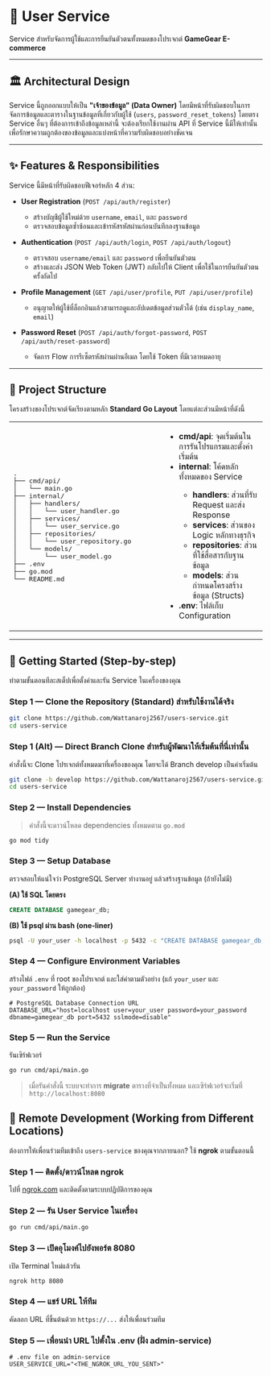 # 👤 User Service

Service สำหรับจัดการผู้ใช้และการยืนยันตัวตนทั้งหมดของโปรเจกต์ **GameGear E-commerce**

---

## 🏛️ Architectural Design

Service นี้ถูกออกแบบให้เป็น **"เจ้าของข้อมูล" (Data Owner)** โดยมีหน้าที่รับผิดชอบในการจัดการข้อมูลและตารางในฐานข้อมูลที่เกี่ยวกับผู้ใช้ (`users`, `password_reset_tokens`) โดยตรง
Service อื่นๆ ที่ต้องการเข้าถึงข้อมูลเหล่านี้ จะต้องเรียกใช้งานผ่าน API ที่ Service นี้มีให้เท่านั้น เพื่อรักษาความถูกต้องของข้อมูลและแบ่งหน้าที่ความรับผิดชอบอย่างชัดเจน

---

## ✨ Features & Responsibilities

Service นี้มีหน้าที่รับผิดชอบฟีเจอร์หลัก 4 ส่วน:

* **User Registration** (`POST /api/auth/register`)

  * สร้างบัญชีผู้ใช้ใหม่ด้วย `username`, `email`, และ `password`
  * ตรวจสอบข้อมูลซ้ำซ้อนและเข้ารหัสรหัสผ่านก่อนบันทึกลงฐานข้อมูล

* **Authentication** (`POST /api/auth/login`, `POST /api/auth/logout`)

  * ตรวจสอบ `username/email` และ `password` เพื่อยืนยันตัวตน
  * สร้างและส่ง JSON Web Token (JWT) กลับไปให้ Client เพื่อใช้ในการยืนยันตัวตนครั้งถัดไป

* **Profile Management** (`GET /api/user/profile`, `PUT /api/user/profile`)

  * อนุญาตให้ผู้ใช้ที่ล็อกอินแล้วสามารถดูและอัปเดตข้อมูลส่วนตัวได้ (เช่น `display_name`, `email`)

* **Password Reset** (`POST /api/auth/forgot-password`, `POST /api/auth/reset-password`)

  * จัดการ Flow การรีเซ็ตรหัสผ่านผ่านอีเมล โดยใช้ Token ที่มีเวลาหมดอายุ

---

## 📂 Project Structure

โครงสร้างของโปรเจกต์จัดเรียงตามหลัก **Standard Go Layout** โดยแต่ละส่วนมีหน้าที่ดังนี้

<table>
<tr>
<td width="60%">
<pre>
.
├── cmd/api/
│   └── main.go
├── internal/
│   ├── handlers/
│   │   └── user_handler.go
│   ├── services/
│   │   └── user_service.go
│   ├── repositories/
│   │   └── user_repository.go
│   └── models/
│       └── user_model.go
├── .env
├── go.mod
└── README.md
</pre>
</td>
<td>
<ul>
<li><b>cmd/api</b>: จุดเริ่มต้นในการรันโปรแกรมและตั้งค่าเริ่มต้น</li>
<li><b>internal</b>: โค้ดหลักทั้งหมดของ Service</li>
<ul>
<li><b>handlers</b>: ส่วนที่รับ Request และส่ง Response</li>
<li><b>services</b>: ส่วนของ Logic หลักทางธุรกิจ</li>
<li><b>repositories</b>: ส่วนที่ใช้สื่อสารกับฐานข้อมูล</li>
<li><b>models</b>: ส่วนกำหนดโครงสร้างข้อมูล (Structs)</li>
</ul>
<li><b>.env</b>: ไฟล์เก็บ Configuration</li>
</ul>
</td>
</tr>
</table>

---

## 🚀 Getting Started (Step-by-step)

ทำตามขั้นตอนทีละสเต็ปเพื่อตั้งค่าและรัน Service ในเครื่องของคุณ

### Step 1 — Clone the Repository (Standard) สำหรับใช้งานได้จริง

```bash
git clone https://github.com/Wattanaroj2567/users-service.git
cd users-service
```

### Step 1 (Alt) — Direct Branch Clone สำหรับผู้พัฒนาให้เริ่มต้นที่นี่เท่านั้น
คำสั่งนี้จะ Clone โปรเจกต์ทั้งหมดมาที่เครื่องของคุณ โดยจะได้ Branch develop เป็นค่าเริ่มต้น
```bash
git clone -b develop https://github.com/Wattanaroj2567/users-service.git
cd users-service
```

### Step 2 — Install Dependencies

> คำสั่งนี้จะดาวน์โหลด dependencies ทั้งหมดตาม `go.mod`

```bash
go mod tidy
```

### Step 3 — Setup Database

ตรวจสอบให้แน่ใจว่า PostgreSQL Server ทำงานอยู่ แล้วสร้างฐานข้อมูล (ถ้ายังไม่มี)

**(A) ใช้ SQL โดยตรง**

```sql
CREATE DATABASE gamegear_db;
```

**(B) ใช้ psql ผ่าน bash (one‑liner)**

```bash
psql -U your_user -h localhost -p 5432 -c "CREATE DATABASE gamegear_db;"
```

### Step 4 — Configure Environment Variables

สร้างไฟล์ `.env` ที่ root ของโปรเจกต์ และใส่ค่าตามตัวอย่าง (แก้ `your_user` และ `your_password` ให้ถูกต้อง)

```env
# PostgreSQL Database Connection URL
DATABASE_URL="host=localhost user=your_user password=your_password dbname=gamegear_db port=5432 sslmode=disable"
```

### Step 5 — Run the Service

รันเซิร์ฟเวอร์

```bash
go run cmd/api/main.go
```

> เมื่อรันคำสั่งนี้ ระบบจะทำการ **migrate** ตารางที่จำเป็นทั้งหมด และเซิร์ฟเวอร์จะเริ่มที่ `http://localhost:8080`

## 🤝 Remote Development (Working from Different Locations)

ต้องการให้เพื่อนร่วมทีมเข้าถึง `users-service` ของคุณจากภายนอก? ใช้ **ngrok** ตามขั้นตอนนี้

### Step 1 — ติดตั้ง/ดาวน์โหลด ngrok

ไปที่ [ngrok.com](https://ngrok.com) และติดตั้งตามระบบปฏิบัติการของคุณ

### Step 2 — รัน User Service ในเครื่อง

```bash
go run cmd/api/main.go
```

### Step 3 — เปิดอุโมงค์ไปยังพอร์ต 8080

เปิด Terminal ใหม่แล้วรัน

```bash
ngrok http 8080
```

### Step 4 — แชร์ URL ให้ทีม

คัดลอก URL ที่ขึ้นต้นด้วย `https://...` ส่งให้เพื่อนร่วมทีม

### Step 5 — เพื่อนนำ URL ไปตั้งใน .env (ฝั่ง admin-service)

```env
# .env file on admin-service
USER_SERVICE_URL="<THE_NGROK_URL_YOU_SENT>"
```
